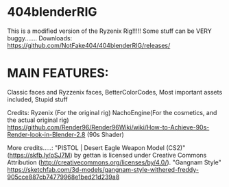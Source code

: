 # 404blenderRIG
This is a modified version of the Ryzenix Rig!!!!!
Some stuff can be VERY buggy.......
Downloads: https://github.com/NotFake404/404blenderRIG/releases/

# MAIN FEATURES:
Classic faces and Ryzzenix faces,
BetterColorCodes,
Most important assets included,
Stupid stuff




Credits:
Ryzenix (For the original rig)
NachoEngine(For the cosmetics, and the actual original rig)
https://github.com/Render96/Render96Wiki/wiki/How-to-Achieve-90s-Render-look-in-Blender-2.8 (90s Shader)

More credits.....:
"PISTOL | Desert Eagle Weapon Model (CS2)" (https://skfb.ly/oSJ7M) by gettan is licensed under Creative Commons Attribution (http://creativecommons.org/licenses/by/4.0/).
"Gangnam Style"  https://sketchfab.com/3d-models/gangnam-style-withered-freddy-905cce887cb74779968e1bed21d239a8
